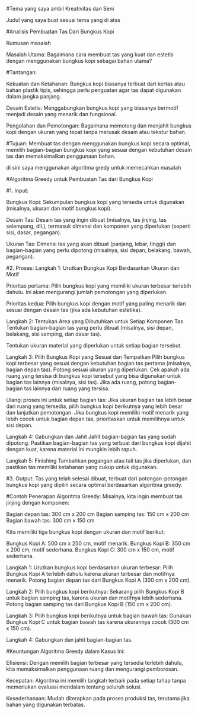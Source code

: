 #Tema yang saya ambil Kreativitas dan Seni

Judul yang saya buat sesuai tema yang di atas

#Analisis Pembuatan Tas Dari Bungkus Kopi

Rumusan masalah 

Masalah Utama: Bagaimana cara membuat tas yang kuat dan estetis dengan menggunakan bungkus kopi sebagai bahan utama?

#Tantangan:

Kekuatan dan Ketahanan: Bungkus kopi biasanya terbuat dari kertas atau bahan plastik tipis, sehingga perlu penguatan agar tas dapat 
digunakan dalam jangka panjang.

Desain Estetis: Menggabungkan bungkus kopi yang biasanya bermotif menjadi desain yang menarik dan fungsional.

Pengolahan dan Pemotongan: Bagaimana memotong dan menjahit bungkus kopi dengan ukuran yang tepat tanpa merusak desain atau tekstur bahan.

#Tujuan:
Membuat tas dengan menggunakan bungkus kopi secara optimal, memilih bagian-bagian bungkus kopi yang sesuai dengan kebutuhan desain tas dan memaksimalkan penggunaan bahan.

di sini saya menggunakan algoritma gredy untuk memecahkan masalah

#Algoritma Greedy untuk Pembuatan Tas dari Bungkus Kopi

#1. Input:

Bungkus Kopi: Sekumpulan bungkus kopi yang tersedia untuk digunakan (misalnya, ukuran dan motif bungkus kopi).

Desain Tas: Desain tas yang ingin dibuat (misalnya, tas jinjing, tas selempang, dll.), termasuk dimensi dan komponen yang diperlukan (seperti sisi, dasar, pegangan).

Ukuran Tas: Dimensi tas yang akan dibuat (panjang, lebar, tinggi) dan bagian-bagian yang perlu dipotong (misalnya, sisi depan, belakang, bawah, pegangan).

#2. Proses:
Langkah 1: Urutkan Bungkus Kopi Berdasarkan Ukuran dan Motif

Prioritas pertama: Pilih bungkus kopi yang memiliki ukuran terbesar terlebih dahulu. Ini akan mengurangi jumlah pemotongan yang diperlukan.

Prioritas kedua: Pilih bungkus kopi dengan motif yang paling menarik dan sesuai dengan desain tas (jika ada kebutuhan estetika).

Langkah 2: Tentukan Area yang Dibutuhkan untuk Setiap Komponen Tas
Tentukan bagian-bagian tas yang perlu dibuat (misalnya, sisi depan, belakang, sisi samping, dan dasar tas).

Tentukan ukuran material yang diperlukan untuk setiap bagian tersebut.

Langkah 3: Pilih Bungkus Kopi yang Sesuai dan Tempatkan
Pilih bungkus kopi terbesar yang sesuai dengan kebutuhan bagian tas pertama (misalnya, bagian depan tas). Potong sesuai ukuran yang diperlukan.
Cek apakah ada ruang yang tersisa di bungkus kopi tersebut yang bisa digunakan untuk bagian tas lainnya (misalnya, sisi tas). Jika ada 
ruang, potong bagian-bagian tas lainnya dari ruang yang tersisa.

Ulangi proses ini untuk setiap bagian tas:
Jika ukuran bagian tas lebih besar dari ruang yang tersedia, pilih bungkus kopi berikutnya yang lebih besar dan lanjutkan pemotongan.
Jika bungkus kopi memiliki motif menarik yang lebih cocok untuk bagian depan tas, prioritaskan untuk memilihnya untuk sisi depan.

Langkah 4: Gabungkan dan Jahit
Jahit bagian-bagian tas yang sudah dipotong. Pastikan bagian-bagian tas yang terbuat dari bungkus kopi dijahit dengan kuat, karena 
material ini mungkin lebih rapuh.

Langkah 5: Finishing
Tambahkan pegangan atau tali tas jika diperlukan, dan pastikan tas memiliki ketahanan yang cukup untuk digunakan.

#3. Output:
Tas yang telah selesai dibuat, terbuat dari potongan-potongan bungkus kopi yang dipilih secara optimal berdasarkan algoritma greedy.

#Contoh Penerapan Algoritma Greedy:
Misalnya, kita ingin membuat tas jinjing dengan komponen:

Bagian depan tas: 300 cm x 200 cm
Bagian samping tas: 150 cm x 200 cm
Bagian bawah tas: 300 cm x 150 cm

Kita memiliki tiga bungkus kopi dengan ukuran dan motif berikut:

Bungkus Kopi A: 500 cm x 250 cm, motif menarik.
Bungkus Kopi B: 350 cm x 200 cm, motif sederhana.
Bungkus Kopi C: 300 cm x 150 cm, motif sederhana.

Langkah 1: Urutkan bungkus kopi berdasarkan ukuran terbesar:
Pilih Bungkus Kopi A terlebih dahulu karena ukuran terbesar dan motifnya menarik.
Potong bagian depan tas dari Bungkus Kopi A (300 cm x 200 cm).

Langkah 2: Pilih bungkus kopi berikutnya:
Sekarang pilih Bungkus Kopi B untuk bagian samping tas, karena ukuran dan motifnya lebih sederhana. Potong bagian samping tas dari Bungkus Kopi B (150 cm x 200 cm).

Langkah 3: Pilih bungkus kopi berikutnya untuk bagian bawah tas:
Gunakan Bungkus Kopi C untuk bagian bawah tas karena ukurannya cocok (300 cm x 150 cm).

Langkah 4: Gabungkan dan jahit bagian-bagian tas.


#Keuntungan Algoritma Greedy dalam Kasus Ini:

Efisiensi: Dengan memilih bagian terbesar yang tersedia terlebih dahulu, kita memaksimalkan penggunaan ruang dan mengurangi pemborosan.

Kecepatan: Algoritma ini memilih langkah terbaik pada setiap tahap tanpa memerlukan evaluasi mendalam tentang seluruh solusi.

Kesederhanaan: Mudah diterapkan pada proses produksi tas, terutama jika bahan yang digunakan terbatas.
